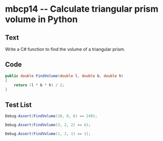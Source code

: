 # mbcp14 -- Calculate triangular prism volume in Python

## Text

Write a C# function to find the volume of a triangular prism.

## Code

```csharp
public double FindVolume(double l, double b, double h) 
{ 
    return (l * b * h) / 2; 
}
```

## Test List

```csharp
Debug.Assert(FindVolume(10, 8, 6) == 240);
```

```csharp
Debug.Assert(FindVolume(3, 2, 2) == 6);
```

```csharp
Debug.Assert(FindVolume(1, 2, 1) == 1);
```
